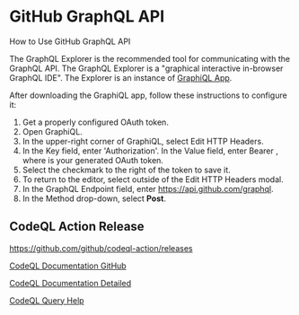 # GitHub GraphQL API
How to Use GitHub GraphQL API

The GraphQL Explorer is the recommended tool for communicating with the GraphQL API. The GraphQL Explorer is a "graphical interactive in-browser GraphQL IDE". The Explorer is an instance of [GraphiQL App](https://github.com/skevy/graphiql-app).

After downloading the GraphiQL app, follow these instructions to configure it:

1. Get a properly configured OAuth token.
2. Open GraphiQL.
3. In the upper-right corner of GraphiQL, select Edit HTTP Headers.
4. In the Key field, enter 'Authorization'. In the Value field, enter Bearer <token>, where <token> is your generated OAuth token.
5. Select the checkmark to the right of the token to save it.
6. To return to the editor, select outside of the Edit HTTP Headers modal.
7. In the GraphQL Endpoint field, enter https://api.github.com/graphql.
8. In the Method drop-down, select **Post**.


## CodeQL Action Release
https://github.com/github/codeql-action/releases

[CodeQL Documentation GitHub](https://github.com/github/codeql/blob/main/docs/query-metadata-style-guide.md)

[CodeQL Documentation Detailed](https://codeql.github.com/docs/ql-language-reference/about-the-ql-language/)

[CodeQL Query Help](https://codeql.github.com/codeql-query-help/)
